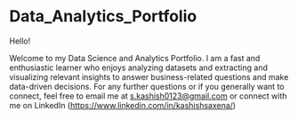 # Data_Analytics_Portfolio
Hello! 

Welcome to my Data Science and Analytics Portfolio. I am a fast and enthusiastic learner who enjoys analyzing datasets and extracting and visualizing relevant insights to answer business-related questions and make data-driven decisions. For any further questions or if you generally want to connect, feel free to email me at s.kashish0123@gmail.com or connect with me on LinkedIn (https://www.linkedin.com/in/kashishsaxena/)
